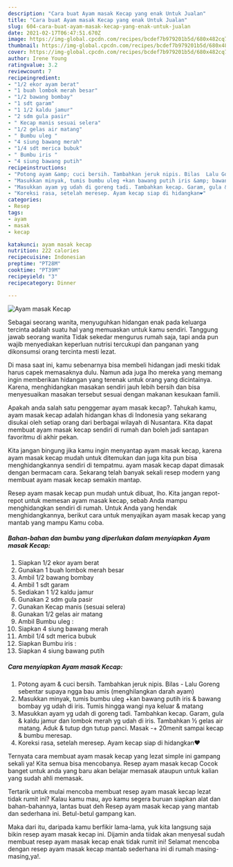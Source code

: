 ```yaml
---
description: "Cara buat Ayam masak Kecap yang enak Untuk Jualan"
title: "Cara buat Ayam masak Kecap yang enak Untuk Jualan"
slug: 604-cara-buat-ayam-masak-kecap-yang-enak-untuk-jualan
date: 2021-02-17T06:47:51.670Z
image: https://img-global.cpcdn.com/recipes/bcdef7b979201b5d/680x482cq70/ayam-masak-kecap-foto-resep-utama.jpg
thumbnail: https://img-global.cpcdn.com/recipes/bcdef7b979201b5d/680x482cq70/ayam-masak-kecap-foto-resep-utama.jpg
cover: https://img-global.cpcdn.com/recipes/bcdef7b979201b5d/680x482cq70/ayam-masak-kecap-foto-resep-utama.jpg
author: Irene Young
ratingvalue: 3.2
reviewcount: 7
recipeingredient:
- "1/2 ekor ayam berat"
- "1 buah lombok merah besar"
- "1/2 bawang bombay"
- "1 sdt garam"
- "1 1/2 kaldu jamur"
- "2 sdm gula pasir"
- " Kecap manis sesuai selera"
- "1/2 gelas air matang"
- " Bumbu uleg "
- "4 siung bawang merah"
- "1/4 sdt merica bubuk"
- " Bumbu iris "
- "4 siung bawang putih"
recipeinstructions:
- "Potong ayam &amp; cuci bersih. Tambahkan jeruk nipis. Bilas  Lalu Goreng sebentar supaya ngga bau amis (menghilangkan darah ayam)"
- "Masukkan minyak, tumis bumbu uleg +kan bawang putih iris &amp; bawang bombay yg udah di iris. Tumis hingga wangi nya keluar &amp; matang"
- "Masukkan ayam yg udah di goreng tadi. Tambahkan kecap. Garam, gula &amp; kaldu jamur dan lombok merah yg udah di iris. Tambahkan ½ gelas air matang. Aduk &amp; tutup dgn tutup panci. Masak -+ 20menit sampai kecap &amp; bumbu meresap."
- "Koreksi rasa, setelah meresep. Ayam kecap siap di hidangkan❤"
categories:
- Resep
tags:
- ayam
- masak
- kecap

katakunci: ayam masak kecap 
nutrition: 222 calories
recipecuisine: Indonesian
preptime: "PT28M"
cooktime: "PT39M"
recipeyield: "3"
recipecategory: Dinner

---
```



![Ayam masak Kecap](https://img-global.cpcdn.com/recipes/bcdef7b979201b5d/680x482cq70/ayam-masak-kecap-foto-resep-utama.jpg)

Sebagai seorang wanita, menyuguhkan hidangan enak pada keluarga tercinta adalah suatu hal yang memuaskan untuk kamu sendiri. Tanggung jawab seorang  wanita Tidak sekedar mengurus rumah saja, tapi anda pun wajib menyediakan keperluan nutrisi tercukupi dan panganan yang dikonsumsi orang tercinta mesti lezat.

Di masa  saat ini, kamu sebenarnya bisa membeli hidangan jadi meski tidak harus capek memasaknya dulu. Namun ada juga lho mereka yang memang ingin memberikan hidangan yang terenak untuk orang yang dicintainya. Karena, menghidangkan masakan sendiri jauh lebih bersih dan bisa menyesuaikan masakan tersebut sesuai dengan makanan kesukaan famili. 



Apakah anda salah satu penggemar ayam masak kecap?. Tahukah kamu, ayam masak kecap adalah hidangan khas di Indonesia yang sekarang disukai oleh setiap orang dari berbagai wilayah di Nusantara. Kita dapat membuat ayam masak kecap sendiri di rumah dan boleh jadi santapan favoritmu di akhir pekan.

Kita jangan bingung jika kamu ingin menyantap ayam masak kecap, karena ayam masak kecap mudah untuk ditemukan dan juga kita pun bisa menghidangkannya sendiri di tempatmu. ayam masak kecap dapat dimasak dengan bermacam cara. Sekarang telah banyak sekali resep modern yang membuat ayam masak kecap semakin mantap.

Resep ayam masak kecap pun mudah untuk dibuat, lho. Kita jangan repot-repot untuk memesan ayam masak kecap, sebab Anda mampu menghidangkan sendiri di rumah. Untuk Anda yang hendak menghidangkannya, berikut cara untuk menyajikan ayam masak kecap yang mantab yang mampu Kamu coba.

<!--inarticleads1-->

##### Bahan-bahan dan bumbu yang diperlukan dalam menyiapkan Ayam masak Kecap:

1. Siapkan 1/2 ekor ayam berat
1. Gunakan 1 buah lombok merah besar
1. Ambil 1/2 bawang bombay
1. Ambil 1 sdt garam
1. Sediakan 1 1/2 kaldu jamur
1. Gunakan 2 sdm gula pasir
1. Gunakan  Kecap manis (sesuai selera)
1. Gunakan 1/2 gelas air matang
1. Ambil  Bumbu uleg :
1. Siapkan 4 siung bawang merah
1. Ambil 1/4 sdt merica bubuk
1. Siapkan  Bumbu iris :
1. Siapkan 4 siung bawang putih




<!--inarticleads2-->

##### Cara menyiapkan Ayam masak Kecap:

1. Potong ayam &amp; cuci bersih. Tambahkan jeruk nipis. Bilas  - Lalu Goreng sebentar supaya ngga bau amis (menghilangkan darah ayam)
1. Masukkan minyak, tumis bumbu uleg +kan bawang putih iris &amp; bawang bombay yg udah di iris. Tumis hingga wangi nya keluar &amp; matang
1. Masukkan ayam yg udah di goreng tadi. Tambahkan kecap. Garam, gula &amp; kaldu jamur dan lombok merah yg udah di iris. Tambahkan ½ gelas air matang. Aduk &amp; tutup dgn tutup panci. Masak -+ 20menit sampai kecap &amp; bumbu meresap.
1. Koreksi rasa, setelah meresep. Ayam kecap siap di hidangkan❤




Ternyata cara membuat ayam masak kecap yang lezat simple ini gampang sekali ya! Kita semua bisa mencobanya. Resep ayam masak kecap Cocok banget untuk anda yang baru akan belajar memasak ataupun untuk kalian yang sudah ahli memasak.

Tertarik untuk mulai mencoba membuat resep ayam masak kecap lezat tidak rumit ini? Kalau kamu mau, ayo kamu segera buruan siapkan alat dan bahan-bahannya, lantas buat deh Resep ayam masak kecap yang mantab dan sederhana ini. Betul-betul gampang kan. 

Maka dari itu, daripada kamu berfikir lama-lama, yuk kita langsung saja bikin resep ayam masak kecap ini. Dijamin anda tiidak akan menyesal sudah membuat resep ayam masak kecap enak tidak rumit ini! Selamat mencoba dengan resep ayam masak kecap mantab sederhana ini di rumah masing-masing,ya!.

